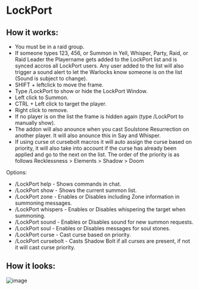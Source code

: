 # LockPort

## How it works:

- You must be in a raid group.
- If someone types 123, 456, or Summon in Yell, Whisper, Party, Raid, or Raid Leader the Playername gets added to the LockPort list and is synced accros all LockPort users. Any user added to the list will also trigger a sound alert to let the Warlocks know someone is on the list (Sound is subject to change). 
- SHIFT + leftclick to move the frame.
- Type /LockPort to show or hide the LockPort Window.  
- Left click to Summon.
- CTRL + Left click to target the player.
- Right click to remove.
- If no player is on the list the frame is hidden again (type /LockPort to manually show).
- The addon will also anounce when you cast Soulstone Resurrection on another player. It will also anounce this in Say and Whisper.
- If using curse ot cursebolt macros it will auto assign the curse based on priority, it will also take into account if the curse has already been applied and go to the next on the list. The order of the priority is as follows Recklessness > Elements > Shadow > Doom

Options:

- /LockPort help - Shows commands in chat.
- /LockPort show - Shows the current summon list.
- /LockPort zone - Enables or Disables including Zone information in summoning messages.
- /LockPort whispers - Enables or Disables whispering the target when summoning.
- /LockPort sound - Enables or Disables sound for new summon requests.
- /LockPort soul - Enables or Disables messages for soul stones.
- /LockPort curse - Cast curse based on priority.
- /LockPort cursebolt - Casts Shadow Bolt if all curses are present, if not it will cast curse priority. 

## How it looks:
![image](https://user-images.githubusercontent.com/90982783/151677381-e0d92a3b-3d0a-49eb-8842-1e626441951d.png)
